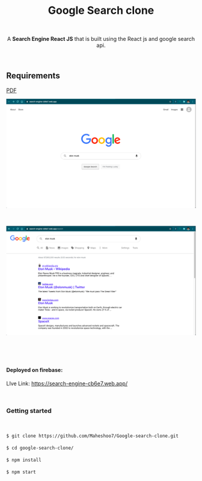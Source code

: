 <h1 align = "center">Google Search clone</h1>

<p>&nbsp;</p> 

<p align="center">A  <strong>Search Engine React JS</strong> that is built using the React js and google search api.</p>

<p>&nbsp;</p> 

## Requirements

<!--![img](Vertrical_Instructions_Coding_Challenge.pdf)-->
<a href="Vertrical_Instructions_Coding_Challenge.pdf" target="_blank">PDF</a>

![img1](demo/img1.png)

<p>&nbsp;</p> 

![img2](demo/img2.png)

<p>&nbsp;</p> 
<p>&nbsp;</p> 

####  Deployed on firebase:

LIve Link: https://search-engine-cb6e7.web.app/

<p>&nbsp;</p> 

### Getting started

```


$ git clone https://github.com/Maheshoo7/Google-search-clone.git

$ cd google-search-clone/

$ npm install

$ npm start



```
